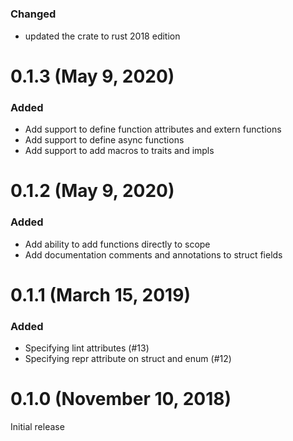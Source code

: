 # <future version>

### Changed
- updated the crate to rust 2018 edition

# 0.1.3 (May 9, 2020)

### Added
- Add support to define function attributes and extern functions
- Add support to define async functions
- Add support to add macros to traits and impls

# 0.1.2 (May 9, 2020)

### Added
- Add ability to add functions directly to scope
- Add documentation comments and annotations to struct fields

# 0.1.1 (March 15, 2019)

### Added
- Specifying lint attributes (#13)
- Specifying repr attribute on struct and enum (#12)

# 0.1.0 (November 10, 2018)

Initial release
